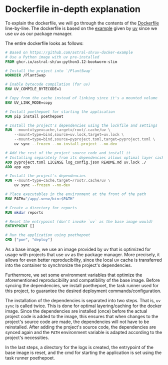 # Dockerfile in-depth explanation

To explain the dockerfile, we will go through the contents of the [Dockerfile](../../Dockerfile) line-by-line. The dockerfile is based on the [example](https://github.com/astral-sh/uv-docker-example) given by [uv](https://github.com/astral-sh/uv) since we use uv as our package manager.

The entire dockerfile looks as follows:
```Dockerfile
# Based on https://github.com/astral-sh/uv-docker-example
# Use a Python image with uv pre-installed
FROM ghcr.io/astral-sh/uv:python3.12-bookworm-slim

# Install the project into `/PlantSwap`
WORKDIR /PlantSwap

# Enable bytecode compilation (for uv)
ENV UV_COMPILE_BYTECODE=1

# Copy from the cache instead of linking since it's a mounted volume
ENV UV_LINK_MODE=copy

# Install poethepoet for starting the application
RUN pip install poethepoet

# Install the project's dependencies using the lockfile and settings
RUN --mount=type=cache,target=/root/.cache/uv \
    --mount=type=bind,source=uv.lock,target=uv.lock \
    --mount=type=bind,source=pyproject.toml,target=pyproject.toml \
    uv sync --frozen --no-install-project --no-dev

# Add the rest of the project source code and install it
# Installing separately from its dependencies allows optimal layer caching
ADD pyproject.toml LICENSE log_config.json README.md uv.lock ./
ADD app app

# Install the project's dependencies
RUN --mount=type=cache,target=/root/.cache/uv \
    uv sync --frozen --no-dev 

# Place executables in the environment at the front of the path
ENV PATH="/app/.venv/bin:$PATH"

# Create a directory for reports
RUN mkdir reports

# Reset the entrypoint (don't invoke `uv` as the base image would)
ENTRYPOINT []

# Run the application using poethepoet
CMD ["poe", "deploy"]
```

As a base image, we use an image provided by uv that is optimized for usage with projects that use uv as the package manager. More precisely, it allows for even better reproducibility, since the local uv cache is transferred into the container to synchronize the project's dependencies.

Furthermore, we set some environment variables that optimize the aforementioned reproducibility and compatibility of the base image. Before syncing the dependencies, we install poethepoet, the task runner used for this project, to guarantee the desired deployment commands/configuration.

The installation of the dependencies is separated into two steps. That is, `uv sync` is called twice. This is done for optimal layering/caching for the docker image. Since the dependencies are installed (once) before the actual project code is added to the image, this ensures that when changes to the project's source code are made, the dependencies will not have to be reinstalled. After adding the project's source code, the dependencies are synced again and the `PATH` environment variable is adapted according to the project's necessities.

In the last steps, a directory for the logs is created, the entrypoint of the base image is reset, and the cmd for starting the application is set using the task runner poethepoet.

